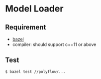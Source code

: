 # Model Loader 

## Requirement

- [bazel](https://www.bazel.build)
- compiler: should support c++11 or above

## Test

```bash
$ bazel test //polyflow/...
```
